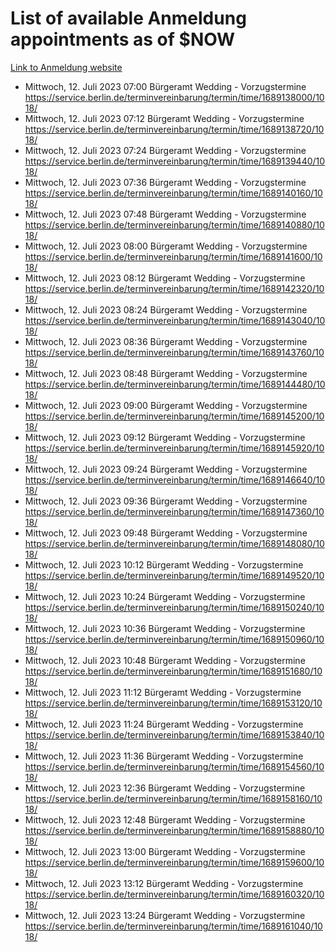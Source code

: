 # List of available Anmeldung appointments as of $NOW
[Link to Anmeldung website](https://service.berlin.de/terminvereinbarung/termin/tag.php?termin=1&anliegen[]=120686&dienstleisterlist=122210,122217,327316,122219,327312,122227,327314,122231,327346,122243,327348,122254,122252,329742,122260,329745,122262,329748,122271,327278,122273,327274,122277,327276,330436,122280,327294,122282,327290,122284,327292,122291,327270,122285,327266,122286,327264,122296,327268,150230,329760,122297,327286,122294,327284,122312,329763,122314,329775,122304,327330,122311,327334,122309,327332,317869,122281,327352,122279,329772,122283,122276,327324,122274,327326,122267,329766,122246,327318,122251,327320,122257,327322,122208,327298,122226,327300&herkunft=http%3A%2F%2Fservice.berlin.de%2Fdienstleistung%2F120686%2F)
- Mittwoch, 12. Juli 2023 07:00 Bürgeramt Wedding - Vorzugstermine https://service.berlin.de/terminvereinbarung/termin/time/1689138000/1018/
- Mittwoch, 12. Juli 2023 07:12 Bürgeramt Wedding - Vorzugstermine https://service.berlin.de/terminvereinbarung/termin/time/1689138720/1018/
- Mittwoch, 12. Juli 2023 07:24 Bürgeramt Wedding - Vorzugstermine https://service.berlin.de/terminvereinbarung/termin/time/1689139440/1018/
- Mittwoch, 12. Juli 2023 07:36 Bürgeramt Wedding - Vorzugstermine https://service.berlin.de/terminvereinbarung/termin/time/1689140160/1018/
- Mittwoch, 12. Juli 2023 07:48 Bürgeramt Wedding - Vorzugstermine https://service.berlin.de/terminvereinbarung/termin/time/1689140880/1018/
- Mittwoch, 12. Juli 2023 08:00 Bürgeramt Wedding - Vorzugstermine https://service.berlin.de/terminvereinbarung/termin/time/1689141600/1018/
- Mittwoch, 12. Juli 2023 08:12 Bürgeramt Wedding - Vorzugstermine https://service.berlin.de/terminvereinbarung/termin/time/1689142320/1018/
- Mittwoch, 12. Juli 2023 08:24 Bürgeramt Wedding - Vorzugstermine https://service.berlin.de/terminvereinbarung/termin/time/1689143040/1018/
- Mittwoch, 12. Juli 2023 08:36 Bürgeramt Wedding - Vorzugstermine https://service.berlin.de/terminvereinbarung/termin/time/1689143760/1018/
- Mittwoch, 12. Juli 2023 08:48 Bürgeramt Wedding - Vorzugstermine https://service.berlin.de/terminvereinbarung/termin/time/1689144480/1018/
- Mittwoch, 12. Juli 2023 09:00 Bürgeramt Wedding - Vorzugstermine https://service.berlin.de/terminvereinbarung/termin/time/1689145200/1018/
- Mittwoch, 12. Juli 2023 09:12 Bürgeramt Wedding - Vorzugstermine https://service.berlin.de/terminvereinbarung/termin/time/1689145920/1018/
- Mittwoch, 12. Juli 2023 09:24 Bürgeramt Wedding - Vorzugstermine https://service.berlin.de/terminvereinbarung/termin/time/1689146640/1018/
- Mittwoch, 12. Juli 2023 09:36 Bürgeramt Wedding - Vorzugstermine https://service.berlin.de/terminvereinbarung/termin/time/1689147360/1018/
- Mittwoch, 12. Juli 2023 09:48 Bürgeramt Wedding - Vorzugstermine https://service.berlin.de/terminvereinbarung/termin/time/1689148080/1018/
- Mittwoch, 12. Juli 2023 10:12 Bürgeramt Wedding - Vorzugstermine https://service.berlin.de/terminvereinbarung/termin/time/1689149520/1018/
- Mittwoch, 12. Juli 2023 10:24 Bürgeramt Wedding - Vorzugstermine https://service.berlin.de/terminvereinbarung/termin/time/1689150240/1018/
- Mittwoch, 12. Juli 2023 10:36 Bürgeramt Wedding - Vorzugstermine https://service.berlin.de/terminvereinbarung/termin/time/1689150960/1018/
- Mittwoch, 12. Juli 2023 10:48 Bürgeramt Wedding - Vorzugstermine https://service.berlin.de/terminvereinbarung/termin/time/1689151680/1018/
- Mittwoch, 12. Juli 2023 11:12 Bürgeramt Wedding - Vorzugstermine https://service.berlin.de/terminvereinbarung/termin/time/1689153120/1018/
- Mittwoch, 12. Juli 2023 11:24 Bürgeramt Wedding - Vorzugstermine https://service.berlin.de/terminvereinbarung/termin/time/1689153840/1018/
- Mittwoch, 12. Juli 2023 11:36 Bürgeramt Wedding - Vorzugstermine https://service.berlin.de/terminvereinbarung/termin/time/1689154560/1018/
- Mittwoch, 12. Juli 2023 12:36 Bürgeramt Wedding - Vorzugstermine https://service.berlin.de/terminvereinbarung/termin/time/1689158160/1018/
- Mittwoch, 12. Juli 2023 12:48 Bürgeramt Wedding - Vorzugstermine https://service.berlin.de/terminvereinbarung/termin/time/1689158880/1018/
- Mittwoch, 12. Juli 2023 13:00 Bürgeramt Wedding - Vorzugstermine https://service.berlin.de/terminvereinbarung/termin/time/1689159600/1018/
- Mittwoch, 12. Juli 2023 13:12 Bürgeramt Wedding - Vorzugstermine https://service.berlin.de/terminvereinbarung/termin/time/1689160320/1018/
- Mittwoch, 12. Juli 2023 13:24 Bürgeramt Wedding - Vorzugstermine https://service.berlin.de/terminvereinbarung/termin/time/1689161040/1018/
